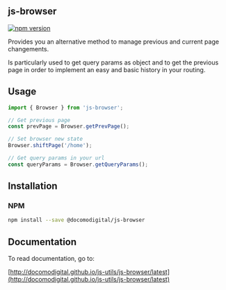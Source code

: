 ## js-browser

[![npm version](https://badge.fury.io/js/%40docomodigital%2Fjs-browser.svg)](https://badge.fury.io/js/%40docomodigital%2Fjs-browser)

Provides you an alternative method to manage previous and current page changements.

Is particularly used to get query params as object and to get the previous page in order to implement an easy and basic history in your routing.

## Usage
```javascript
import { Browser } from 'js-browser';

// Get previous page
const prevPage = Browser.getPrevPage();

// Set browser new state
Browser.shiftPage('/home'); 

// Get query params in your url
const queryParams = Browser.getQueryParams();
```

## Installation

### NPM
```bash
npm install --save @docomodigital/js-browser
```

## Documentation

To read documentation, go to:

[http://docomodigital.github.io/js-utils/js-browser/latest](http://docomodigital.github.io/js-utils/js-browser/latest)
